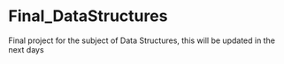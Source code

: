 # Final_DataStructures
Final project for the subject of Data Structures, this will be updated in the next days
